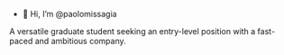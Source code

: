 - 👋 Hi, I’m @paolomissagia


A versatile graduate student seeking an entry-level position with a fast-paced and ambitious company.
